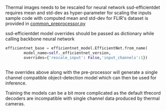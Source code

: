 Thermal images needs to be rescaled for neural network ssd-efficientdet requires mean and std-dev as hyper-parameter for scaling the inputs sample code with computed mean and std-dev for FLIR's dataset is provided in [common_preprocessor.py](https://github.com/Abhishek-krg/covid-ir/blob/main/models/common_preprocessor.py)  

ssd-efficientdet model overrides should be passed as dictionary while calling backbone neural network
```python
efficientnet_base = efficientnet_model.EfficientNet.from_name(
        model_name=self._efficientnet_version,
        overrides={'rescale_input': False,'input_channels':1})
        
```
The overrides above along with the pre-processor will generate a single channel compatible object-detection model which can then be used for inference.

Training the models can be a bit more complicated as the default tfrecord decoders are incompatible with single channel data produced by thermal cameras.
